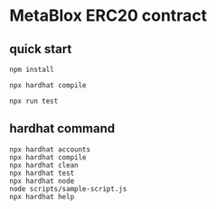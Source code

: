 # MetaBlox ERC20 contract

## quick start
```
npm install

npx hardhat compile

npx run test

```

## hardhat command
```shell
npx hardhat accounts
npx hardhat compile
npx hardhat clean
npx hardhat test
npx hardhat node
node scripts/sample-script.js
npx hardhat help
```
